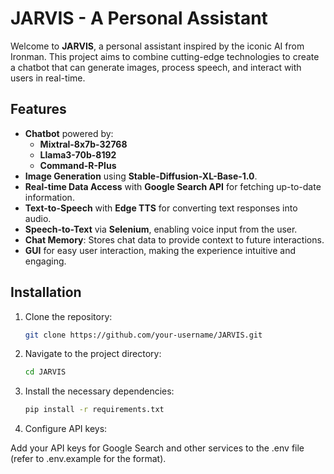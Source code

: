 # JARVIS - A Personal Assistant

Welcome to **JARVIS**, a personal assistant inspired by the iconic AI from Ironman. This project aims to combine cutting-edge technologies to create a chatbot that can generate images, process speech, and interact with users in real-time.

## Features
- **Chatbot** powered by:
  - **Mixtral-8x7b-32768**
  - **Llama3-70b-8192**
  - **Command-R-Plus**
- **Image Generation** using **Stable-Diffusion-XL-Base-1.0**.
- **Real-time Data Access** with **Google Search API** for fetching up-to-date information.
- **Text-to-Speech** with **Edge TTS** for converting text responses into audio.
- **Speech-to-Text** via **Selenium**, enabling voice input from the user.
- **Chat Memory**: Stores chat data to provide context to future interactions.
- **GUI** for easy user interaction, making the experience intuitive and engaging.

## Installation

1. Clone the repository:
   ```bash
   git clone https://github.com/your-username/JARVIS.git
   
2. Navigate to the project directory:

    ```bash
    cd JARVIS

3. Install the necessary dependencies:

    ```bash
    pip install -r requirements.txt

4. Configure API keys:

Add your API keys for Google Search and other services to the .env file (refer to .env.example for the format).
